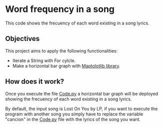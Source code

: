 # Word frequency in a song

This code shows the frecuency of each word existing in a song lyrics.

## Objectives

This project aims to apply the following functionalities:

- Iterate a String with For cylcle.
- Make a horizontal bar graph with [Maptolotlib library](https://matplotlib.org/).

## How does it work?

Once you execute the file [Code.py](https://github.com/Introduction-to-Programming-with-Python/word-frequency-in-a-song/blob/main/Code.py) a horizontal bar graph will be deployed showing the frecuency of each word existing in a song lyrics.

By default, the input song is Lost On You by LP, if you want to execute the program with another song you simply have to replace the variable "cancion" in the [Code.py](https://github.com/Introduction-to-Programming-with-Python/word-frequency-in-a-song/blob/main/Code.py) file with the lyrics of the song you want.
